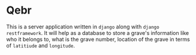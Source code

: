 # Qebr

This is a server application written in `django` along with `django restframework`.
It will help as a database to store a grave's information like who it belongs to,
what is the grave number, location of the grave in terms of `latitiude` and `longitude`.
